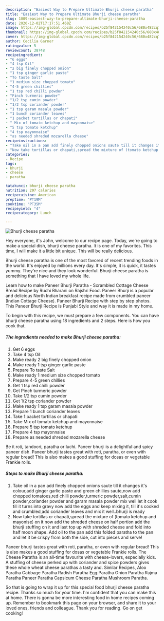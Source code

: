 ```yaml
---
description: "Easiest Way to Prepare Ultimate Bhurji cheese paratha"
title: "Easiest Way to Prepare Ultimate Bhurji cheese paratha"
slug: 1009-easiest-way-to-prepare-ultimate-bhurji-cheese-paratha
date: 2020-12-02T17:17:51.468Z
image: https://img-global.cpcdn.com/recipes/b25f842154240c56/680x482cq70/bhurji-cheese-paratha-recipe-main-photo.jpg
thumbnail: https://img-global.cpcdn.com/recipes/b25f842154240c56/680x482cq70/bhurji-cheese-paratha-recipe-main-photo.jpg
cover: https://img-global.cpcdn.com/recipes/b25f842154240c56/680x482cq70/bhurji-cheese-paratha-recipe-main-photo.jpg
author: Cecilia Garner
ratingvalue: 5
reviewcount: 38748
recipeingredient:
- "6 eggs"
- "4 tsp Oil"
- "2 big finely chopped onion"
- "1 tsp ginger garlic paste"
- "To taste Salt"
- "1 medium size chopped tomato"
- "4-5 green chillies"
- "1 tsp red chilli powder"
- "Pinch turmeric powder"
- "1/2 tsp cumin powder"
- "1/2 tsp coriander powder"
- "1 tsp garam masala powder"
- "1 bunch coriander leaves"
- "1 packet tortillas or chapati"
- " Mix of tomato ketchup and mayonnaise"
- "5 tsp tomato ketchup"
- "4 tsp mayonnaise"
- "as needed shreded mozarella cheese"
recipeinstructions:
- "Take oil in a pan add finely chopped onions saute till it changes it&#39;s colour,add ginger garlic paste and green chillies saute,now add chopped tomatoes,red chilli powder,turmeric powder,salt,cumin powder,coriander powder and garam masala powder mix well let it cook till it turns into gravy now add the eggs and keep mixing it, till it&#39;s cooked and crumbled,add coriander leaves and mix it well..bhurji is ready"
- "Now take tortillas or chapati,spread the mixture of (tomato ketchup and mayonise) on it now add the shreded cheese on half portion add the bhurji stuffing on it and last top up with shreded cheese and fold into half moon shape. Add oil to the pan add this folded paratha to the pan and let it be crispy from both the side, cut into pieces and serve!"
categories:
- Recipe
tags:
- bhurji
- cheese
- paratha

katakunci: bhurji cheese paratha 
nutrition: 297 calories
recipecuisine: American
preptime: "PT19M"
cooktime: "PT35M"
recipeyield: "4"
recipecategory: Lunch

---
```



![Bhurji cheese paratha](https://img-global.cpcdn.com/recipes/b25f842154240c56/680x482cq70/bhurji-cheese-paratha-recipe-main-photo.jpg)

Hey everyone, it's John, welcome to our recipe page. Today, we're going to make a special dish, bhurji cheese paratha. It is one of my favorites. This time, I will make it a little bit unique. This will be really delicious.

Bhurji cheese paratha is one of the most favored of recent trending foods in the world. It's enjoyed by millions every day. It's simple, it is quick, it tastes yummy. They're nice and they look wonderful. Bhurji cheese paratha is something that I have loved my whole life.

Learn how to make Paneer Bhurji Paratha - Scrambled Cottage Cheese Bread Recipe by Ruchi Bharani on Rajshri Food. Paneer Bhurji is a popular and delicious North Indian breakfast recipe made from crumbled paneer (Indian Cottage Cheese). Paneer Bhurji Recipe with step by step photos. This Paneer Bhurji Recipe is Punjabi Style and way it is made in my home.


To begin with this recipe, we must prepare a few components. You can have bhurji cheese paratha using 18 ingredients and 2 steps. Here is how you cook that.

<!--inarticleads1-->

##### The ingredients needed to make Bhurji cheese paratha:

1. Get 6 eggs
1. Take 4 tsp Oil
1. Make ready 2 big finely chopped onion
1. Make ready 1 tsp ginger garlic paste
1. Prepare To taste Salt
1. Make ready 1 medium size chopped tomato
1. Prepare 4-5 green chillies
1. Get 1 tsp red chilli powder
1. Get Pinch turmeric powder
1. Take 1/2 tsp cumin powder
1. Get 1/2 tsp coriander powder
1. Make ready 1 tsp garam masala powder
1. Prepare 1 bunch coriander leaves
1. Take 1 packet tortillas or chapati
1. Take  Mix of tomato ketchup and mayonnaise
1. Prepare 5 tsp tomato ketchup
1. Prepare 4 tsp mayonnaise
1. Prepare as needed shreded mozarella cheese


Be it roti, tandoori, paratha or luchi. Paneer bhurji is a delightful and spicy paneer dish. Paneer bhurji tastes great with roti, paratha, or even with regular bread! This is also makes a good stuffing for dosas or vegetable Frankie rolls. 

<!--inarticleads2-->

##### Steps to make Bhurji cheese paratha:

1. Take oil in a pan add finely chopped onions saute till it changes it&#39;s colour,add ginger garlic paste and green chillies saute,now add chopped tomatoes,red chilli powder,turmeric powder,salt,cumin powder,coriander powder and garam masala powder mix well let it cook till it turns into gravy now add the eggs and keep mixing it, till it&#39;s cooked and crumbled,add coriander leaves and mix it well..bhurji is ready
1. Now take tortillas or chapati,spread the mixture of (tomato ketchup and mayonise) on it now add the shreded cheese on half portion add the bhurji stuffing on it and last top up with shreded cheese and fold into half moon shape. Add oil to the pan add this folded paratha to the pan and let it be crispy from both the side, cut into pieces and serve!


Paneer bhurji tastes great with roti, paratha, or even with regular bread! This is also makes a good stuffing for dosas or vegetable Frankie rolls. The Cheese Paratha is an all-time favourite with cheese-lovers, especially kids. A stuffing of cheese perked up with coriander and spice powders gives these whole wheat cheese parathas a tasty and. Similar Recipes, Aloo Paratha Cabbage Paratha Radish Paratha Egg Paratha Onion Paratha Rajma Paratha Paneer Paratha Capsicum Cheese Paratha Mushroom Paratha. 

So that is going to wrap it up for this special food bhurji cheese paratha recipe. Thanks so much for your time. I'm confident that you can make this at home. There is gonna be more interesting food in home recipes coming up. Remember to bookmark this page on your browser, and share it to your loved ones, friends and colleague. Thank you for reading. Go on get cooking!
